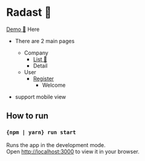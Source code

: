 # Radast 📡

[Demo 🔗](https://toroffline.github.io/radast) Here

-   There are 2 main pages

    -   Company
        -   [List 🔗](https://toroffline.github.io/radast/#/company/list)
        -   Detail
    -   User
        -   [Register](https://toroffline.github.io/radast/#/user/register)
            -   Welcome

-   support mobile view

## How to run

### `{npm | yarn} run start`

Runs the app in the development mode.\
Open [http://localhost:3000](http://localhost:3000) to view it in your browser.
